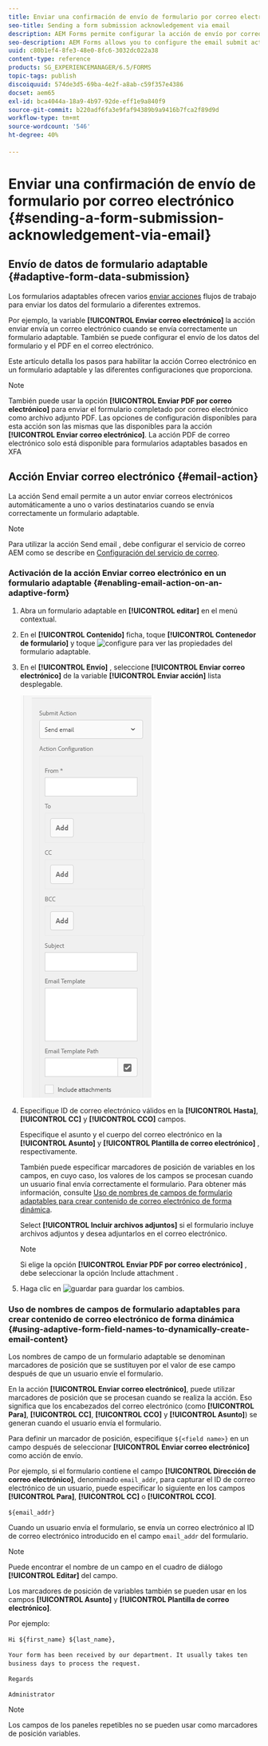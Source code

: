 ```yaml
---
title: Enviar una confirmación de envío de formulario por correo electrónico
seo-title: Sending a form submission acknowledgement via email
description: AEM Forms permite configurar la acción de envío por correo electrónico que envía un acuse de recibo a un usuario al enviar el formulario.
seo-description: AEM Forms allows you to configure the email submit action that sends an acknowledgement to a user on submitting the form.
uuid: c80b1ef4-8fe3-48e0-8fc6-3032dc022a38
content-type: reference
products: SG_EXPERIENCEMANAGER/6.5/FORMS
topic-tags: publish
discoiquuid: 574de3d5-69ba-4e2f-a8ab-c59f357e4386
docset: aem65
exl-id: bca4044a-18a9-4b97-92de-eff1e9a840f9
source-git-commit: b220adf6fa3e9faf94389b9a9416b7fca2f89d9d
workflow-type: tm+mt
source-wordcount: '546'
ht-degree: 40%

---
```


# Enviar una confirmación de envío de formulario por correo electrónico {#sending-a-form-submission-acknowledgement-via-email}

## Envío de datos de formulario adaptable {#adaptive-form-data-submission}

Los formularios adaptables ofrecen varios [enviar acciones](../../forms/using/configuring-submit-actions.md) flujos de trabajo para enviar los datos del formulario a diferentes extremos.

Por ejemplo, la variable **[!UICONTROL Enviar correo electrónico]** la acción enviar envía un correo electrónico cuando se envía correctamente un formulario adaptable. También se puede configurar el envío de los datos del formulario y el PDF en el correo electrónico.

Este artículo detalla los pasos para habilitar la acción Correo electrónico en un formulario adaptable y las diferentes configuraciones que proporciona.

>[!NOTE]
>
>También puede usar la opción **[!UICONTROL Enviar PDF por correo electrónico]** para enviar el formulario completado por correo electrónico como archivo adjunto PDF. Las opciones de configuración disponibles para esta acción son las mismas que las disponibles para la acción **[!UICONTROL Enviar correo electrónico]**. La acción PDF de correo electrónico solo está disponible para formularios adaptables basados en XFA

## Acción Enviar correo electrónico {#email-action}

La acción Send email permite a un autor enviar correos electrónicos automáticamente a uno o varios destinatarios cuando se envía correctamente un formulario adaptable.

>[!NOTE]
>
>Para utilizar la acción Send email , debe configurar el servicio de correo AEM como se describe en [Configuración del servicio de correo](/help/sites-administering/notification.md#configuring-the-mail-service).

### Activación de la acción Enviar correo electrónico en un formulario adaptable {#enabling-email-action-on-an-adaptive-form}

1. Abra un formulario adaptable en **[!UICONTROL editar]** en el menú contextual.

1. En el **[!UICONTROL Contenido]** ficha, toque **[!UICONTROL Contenedor de formulario]** y toque ![configure](assets/configure-icon.svg) para ver las propiedades del formulario adaptable.

1. En el **[!UICONTROL Envío]** , seleccione **[!UICONTROL Enviar correo electrónico]** de la variable **[!UICONTROL Enviar acción]** lista desplegable.

   ![Acciones de envío](assets/submission-actions.png)

1. Especifique ID de correo electrónico válidos en la **[!UICONTROL Hasta]**, **[!UICONTROL CC]** y **[!UICONTROL CCO]** campos.

   Especifique el asunto y el cuerpo del correo electrónico en la **[!UICONTROL Asunto]** y **[!UICONTROL Plantilla de correo electrónico]** , respectivamente.

   También puede especificar marcadores de posición de variables en los campos, en cuyo caso, los valores de los campos se procesan cuando un usuario final envía correctamente el formulario. Para obtener más información, consulte [Uso de nombres de campos de formulario adaptables para crear contenido de correo electrónico de forma dinámica](../../forms/using/form-submission-receipt-via-email.md#p-using-adaptive-form-field-names-to-dynamically-create-email-content-p).

   Select **[!UICONTROL Incluir archivos adjuntos]** si el formulario incluye archivos adjuntos y desea adjuntarlos en el correo electrónico.

   >[!NOTE]
   >
   >Si elige la opción **[!UICONTROL Enviar PDF por correo electrónico]** , debe seleccionar la opción Include attachment .

1. Haga clic en ![guardar](assets/save_icon.svg) para guardar los cambios.

### Uso de nombres de campos de formulario adaptables para crear contenido de correo electrónico de forma dinámica {#using-adaptive-form-field-names-to-dynamically-create-email-content}

Los nombres de campo de un formulario adaptable se denominan marcadores de posición que se sustituyen por el valor de ese campo después de que un usuario envíe el formulario.

En la acción **[!UICONTROL Enviar correo electrónico]**, puede utilizar marcadores de posición que se procesan cuando se realiza la acción. Eso significa que los encabezados del correo electrónico (como **[!UICONTROL Para]**, **[!UICONTROL CC]**, **[!UICONTROL CCO]** y **[!UICONTROL Asunto]**) se generan cuando el usuario envía el formulario.

Para definir un marcador de posición, especifique `${<field name>}` en un campo después de seleccionar **[!UICONTROL Enviar correo electrónico]** como acción de envío.

Por ejemplo, si el formulario contiene el campo **[!UICONTROL Dirección de correo electrónico]**, denominado `email_addr`, para capturar el ID de correo electrónico de un usuario, puede especificar lo siguiente en los campos **[!UICONTROL Para]**, **[!UICONTROL CC]** o **[!UICONTROL CCO]**.

`${email_addr}`

Cuando un usuario envía el formulario, se envía un correo electrónico al ID de correo electrónico introducido en el campo `email_addr` del formulario.

>[!NOTE]
>
>Puede encontrar el nombre de un campo en el cuadro de diálogo **[!UICONTROL Editar]** del campo.

Los marcadores de posición de variables también se pueden usar en los campos **[!UICONTROL Asunto]** y **[!UICONTROL Plantilla de correo electrónico]**.

Por ejemplo:

`Hi ${first_name} ${last_name},`

`Your form has been received by our department. It usually takes ten business days to process the request.`

`Regards`

`Administrator`

>[!NOTE]
>
>Los campos de los paneles repetibles no se pueden usar como marcadores de posición variables.
